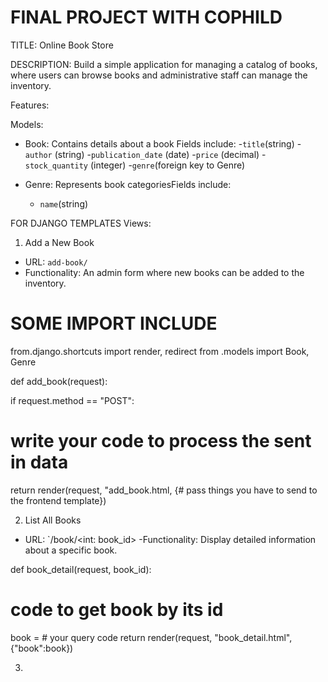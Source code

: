 # FINAL PROJECT WITH COPHILD 

TITLE: Online Book Store

DESCRIPTION: Build a simple application for managing a catalog of books, where users can browse books and administrative staff can manage the inventory.

Features:

Models:
 - Book: Contains details about a book Fields include:
    -`title`(string)
    -`author` (string)
    -`publication_date` (date)
    -`price` (decimal)
    -`stock_quantity` (integer)
    -`genre`(foreign key to Genre)


- Genre: Represents book categoriesFields include:
   - `name`(string)

FOR DJANGO TEMPLATES
Views:

1. Add a New Book
- URL: `add-book/`
- Functionality: An admin form where new books can be added to the inventory.

# SOME IMPORT INCLUDE
from.django.shortcuts import render, redirect
from .models import Book, Genre

def add_book(request):

if request.method == "POST":
# write your code to process the sent in data

return render(request, "add_book.html, {# pass things you have to send to the frontend template})

2. List All Books
- URL: `/book/<int: book_id>
-Functionality: Display detailed information about a specific book.

def book_detail(request, book_id):
# code to get book by its id

book = # your query code
return render(request, "book_detail.html", {"book":book})

3.  